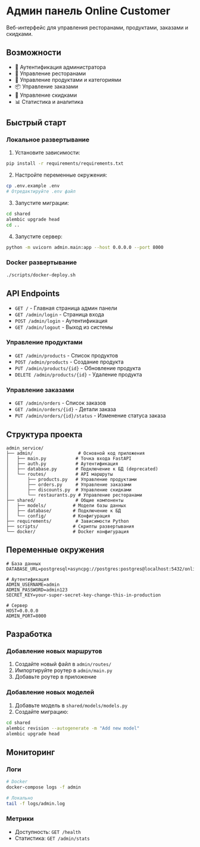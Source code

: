 # Админ панель Online Customer

Веб-интерфейс для управления ресторанами, продуктами, заказами и скидками.

## Возможности

- 🔐 Аутентификация администратора
- 🏪 Управление ресторанами
- 🍕 Управление продуктами и категориями
- 📦 Управление заказами
- 🎯 Управление скидками
- 📊 Статистика и аналитика

## Быстрый старт

### Локальное развертывание

1. Установите зависимости:
```bash
pip install -r requirements/requirements.txt
```

2. Настройте переменные окружения:
```bash
cp .env.example .env
# Отредактируйте .env файл
```

3. Запустите миграции:
```bash
cd shared
alembic upgrade head
cd ..
```

4. Запустите сервер:
```bash
python -m uvicorn admin.main:app --host 0.0.0.0 --port 8000
```

### Docker развертывание

```bash
./scripts/docker-deploy.sh
```

## API Endpoints

- `GET /` - Главная страница админ панели
- `GET /admin/login` - Страница входа
- `POST /admin/login` - Аутентификация
- `GET /admin/logout` - Выход из системы

### Управление продуктами
- `GET /admin/products` - Список продуктов
- `POST /admin/products` - Создание продукта
- `PUT /admin/products/{id}` - Обновление продукта
- `DELETE /admin/products/{id}` - Удаление продукта

### Управление заказами
- `GET /admin/orders` - Список заказов
- `GET /admin/orders/{id}` - Детали заказа
- `PUT /admin/orders/{id}/status` - Изменение статуса заказа

## Структура проекта

```
admin_service/
├── admin/                 # Основной код приложения
│   ├── main.py           # Точка входа FastAPI
│   ├── auth.py           # Аутентификация
│   ├── database.py       # Подключение к БД (deprecated)
│   └── routes/           # API маршруты
│       ├── products.py   # Управление продуктами
│       ├── orders.py     # Управление заказами
│       ├── discounts.py  # Управление скидками
│       └── restaurants.py # Управление ресторанами
├── shared/               # Общие компоненты
│   ├── models/          # Модели базы данных
│   ├── database/        # Подключение к БД
│   └── config/          # Конфигурация
├── requirements/         # Зависимости Python
├── scripts/             # Скрипты развертывания
└── docker/              # Docker конфигурация
```

## Переменные окружения

```env
# База данных
DATABASE_URL=postgresql+asyncpg://postgres:postgres@localhost:5432/online_customer

# Аутентификация
ADMIN_USERNAME=admin
ADMIN_PASSWORD=admin123
SECRET_KEY=your-super-secret-key-change-this-in-production

# Сервер
HOST=0.0.0.0
ADMIN_PORT=8000
```

## Разработка

### Добавление новых маршрутов

1. Создайте новый файл в `admin/routes/`
2. Импортируйте роутер в `admin/main.py`
3. Добавьте роутер в приложение

### Добавление новых моделей

1. Добавьте модель в `shared/models/models.py`
2. Создайте миграцию:
```bash
cd shared
alembic revision --autogenerate -m "Add new model"
alembic upgrade head
```

## Мониторинг

### Логи
```bash
# Docker
docker-compose logs -f admin

# Локально
tail -f logs/admin.log
```

### Метрики
- Доступность: `GET /health`
- Статистика: `GET /admin/stats`

